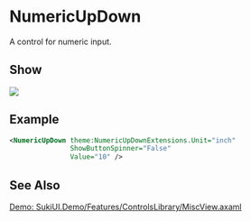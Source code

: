 # NumericUpDown

A control for numeric input.

## Show

<img src="/controls/inputs/numericupdown.gif"/>

## Example

```xml
<NumericUpDown theme:NumericUpDownExtensions.Unit="inch"
               ShowButtonSpinner="False"
               Value="10" />
```

## See Also

[Demo: SukiUI.Demo/Features/ControlsLibrary/MiscView.axaml](https://github.com/kikipoulet/SukiUI/blob/main/SukiUI.Demo/Features/ControlsLibrary/MiscView.axaml)